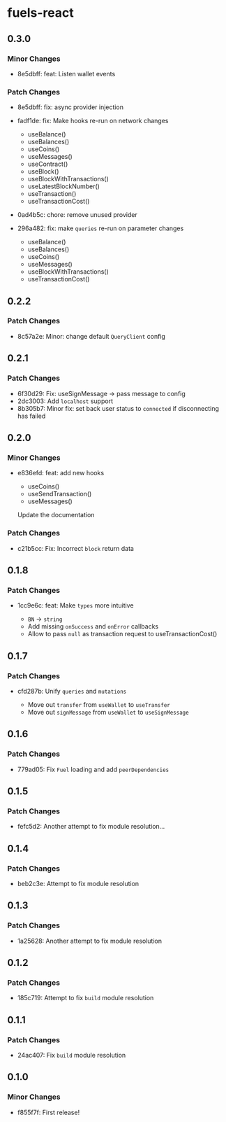# fuels-react

## 0.3.0

### Minor Changes

- 8e5dbff: feat: Listen wallet events

### Patch Changes

- 8e5dbff: fix: async provider injection
- fadf1de: fix: Make hooks re-run on network changes

  - useBalance()
  - useBalances()
  - useCoins()
  - useMessages()
  - useContract()
  - useBlock()
  - useBlockWithTransactions()
  - useLatestBlockNumber()
  - useTransaction()
  - useTransactionCost()

- 0ad4b5c: chore: remove unused provider
- 296a482: fix: make `queries` re-run on parameter changes

  - useBalance()
  - useBalances()
  - useCoins()
  - useMessages()
  - useBlockWithTransactions()
  - useTransactionCost()

## 0.2.2

### Patch Changes

- 8c57a2e: Minor: change default `QueryClient` config

## 0.2.1

### Patch Changes

- 6f30d29: Fix: useSignMessage -> pass message to config
- 2dc3003: Add `localhost` support
- 8b305b7: Minor fix: set back user status to `connected` if disconnecting has failed

## 0.2.0

### Minor Changes

- e836efd: feat: add new hooks

  - useCoins()
  - useSendTransaction()
  - useMessages()

  Update the documentation

### Patch Changes

- c21b5cc: Fix: Incorrect `block` return data

## 0.1.8

### Patch Changes

- 1cc9e6c: feat: Make `types` more intuitive

  - `BN` -> `string`
  - Add missing `onSuccess` and `onError` callbacks
  - Allow to pass `null` as transaction request to useTransactionCost()

## 0.1.7

### Patch Changes

- cfd287b: Unify `queries` and `mutations`

  - Move out `transfer` from `useWallet` to `useTransfer`
  - Move out `signMessage` from `useWallet` to `useSignMessage`

## 0.1.6

### Patch Changes

- 779ad05: Fix `Fuel` loading and add `peerDependencies`

## 0.1.5

### Patch Changes

- fefc5d2: Another attempt to fix module resolution...

## 0.1.4

### Patch Changes

- beb2c3e: Attempt to fix module resolution

## 0.1.3

### Patch Changes

- 1a25628: Another attempt to fix module resolution

## 0.1.2

### Patch Changes

- 185c719: Attempt to fix `build` module resolution

## 0.1.1

### Patch Changes

- 24ac407: Fix `build` module resolution

## 0.1.0

### Minor Changes

- f855f7f: First release!
